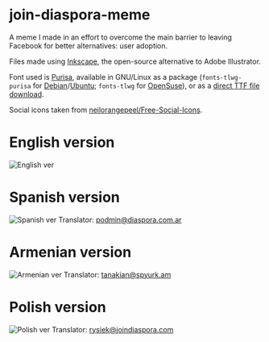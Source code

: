 # join-diaspora-meme

A meme I made in an effort to overcome the main barrier to leaving Facebook for better alternatives: user adoption.

Files made using [Inkscape](https://inkscape.org/), the open-source alternative to Adobe Illustrator.

Font used is [Purisa](http://www.miriamruiz.es/debfonts/fnt-1754ebd3bc2e1eaf5b833389bd7b72de.html), available in GNU/Linux as a package (`fonts-tlwg-purisa` for [Debian](https://packages.debian.org/jessie/fonts-tlwg-purisa)/[Ubuntu](http://packages.ubuntu.com/wily/fonts-tlwg-purisa); `fonts-tlwg` for [OpenSuse](https://fontinfo.opensuse.org/fonts/PurisaMedium.html)), or as a [direct TTF file download](http://linux.thai.net/pub/thailinux/software/thai-ttf/).

Social icons taken from [neilorangepeel/Free-Social-Icons](https://github.com/neilorangepeel/Free-Social-Icons/).


# English version

![English ver](figure-english.png?raw=true)

# Spanish version

![Spanish ver](figure-espanol.png?raw=true)
Translator: podmin@diaspora.com.ar

# Armenian version

![Armenian ver](figure-armenian.png?raw=true)
Translator: tanakian@spyurk.am

# Polish version

![Polish ver](figure-polish.png?raw=true)
Translator: rysiek@joindiaspora.com

